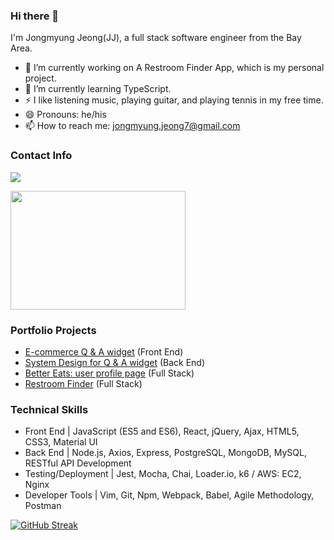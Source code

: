 ### Hi there 👋 
I'm Jongmyung Jeong(JJ), 
a full stack software engineer from the Bay Area. 

<!--
**pqqrpr/pqqrpr** is a ✨ _special_ ✨ repository because its `README.md` (this file) appears on your GitHub profile.

Here are some ideas to get you started:

- 🔭 I’m currently working on ...
- 🌱 I’m currently learning ...
- 👯 I’m looking to collaborate on ...
- 🤔 I’m looking for help with ...
- 💬 Ask me about ...
- 📫 How to reach me: ...
- 😄 Pronouns: ...
- ⚡ Fun fact: ...
-->

- 🔭 I’m currently working on A Restroom Finder App, which is my personal project. 
- 🌱 I’m currently learning TypeScript.
- ⚡  I like listening music, playing guitar, and playing tennis in my free time.
- 😄 Pronouns: he/his
- 📫 How to reach me: jongmyung.jeong7@gmail.com

### Contact Info
<a href="https://www.linkedin.com/in/jongmyung-jeong/" target="_blank"><img src="https://img.shields.io/badge/LinkedIn-0077B5?style=for-the-badge&logo=linkedin&logoColor=white"></a>

<img src="https://media1.giphy.com/media/SWoSkN6DxTszqIKEqv/giphy.gif?cid=790b7611892dbecaf5e34a7befbd47f6162bc92f49295056&rid=giphy.gif&ct=g" width=280 height=190>

### Portfolio Projects
- <a href="https://github.com/RFP2204-12/FEC_capstone" target="_blank">E-commerce Q & A widget</a> (Front End)
- <a href="https://github.com/Team-Droid-SDC/qna-service" target="_blank">System Design for Q & A widget</a> (Back End)
- <a href="https://github.com/Better-Eats/Better-Eats" target="_blank">Better Eats: user profile page</a> (Full Stack)
- <a href="https://github.com/pqqrpr/restroom-finder" target="_blank">Restroom Finder</a> (Full Stack)

### Technical Skills
- Front End | JavaScript (ES5 and ES6), React, jQuery, Ajax, HTML5, CSS3, Material UI
- Back End | Node.js, Axios, Express, PostgreSQL, MongoDB, MySQL, RESTful API Development
- Testing/Deployment | Jest, Mocha, Chai, Loader.io, k6 / AWS: EC2, Nginx
- Developer Tools | Vim, Git, Npm, Webpack, Babel, Agile Methodology, Postman

[![GitHub Streak](https://github-readme-streak-stats.herokuapp.com/?user=DenverCoder1&theme=dark)](https://git.io/streak-stats)
